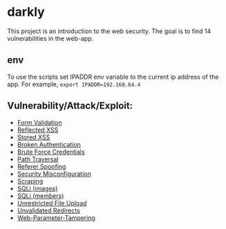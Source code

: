 # darkly

This project is an introduction to the web security. The goal is to find 14 vulnerabilities in the web-app.

## env
 To use the scripts set IPADDR env variable to the current ip address of the app.
 For example, `export IPADDR=192.168.64.4`

## Vulnerability/Attack/Exploit:
* [Form Validation](/Form-Validation/Resources/README.md)
* [Reflected XSS](/Reflected-XSS/Resources/README.md)
* [Stored XSS](/Stored-XSS/Resources/README.md)
* [Broken Authentication](/Broken-Authentication/Resources/README.md)
* [Brute Force Credentials](/Brute-Force-Credentials/Resources/README.md)
* [Path Traversal](/Path-Traversal/Resources/README.md)
* [Referer Spoofing](/Referer-Spoofing/Resources/README.md)
* [Security Misconfiguration](/Security-Misconfiguration/Resources/README.md)
* [Scraping](/Scraping/Resources/README.md)
* [SQLi (images)](/SQLi-Images/Resources/README.md)
* [SQLi (members)](/SQLi-Members/Resources/README.md)
* [Unrestricted File Upload](/Unrestricted-File-Upload/Resources/README.md)
* [Unvalidated Redirects](/Unvalidated-Redirects/Resources/README.md)
* [Web-Parameter-Tampering](/Web-Parameter-Tampering/Resources/README.md)